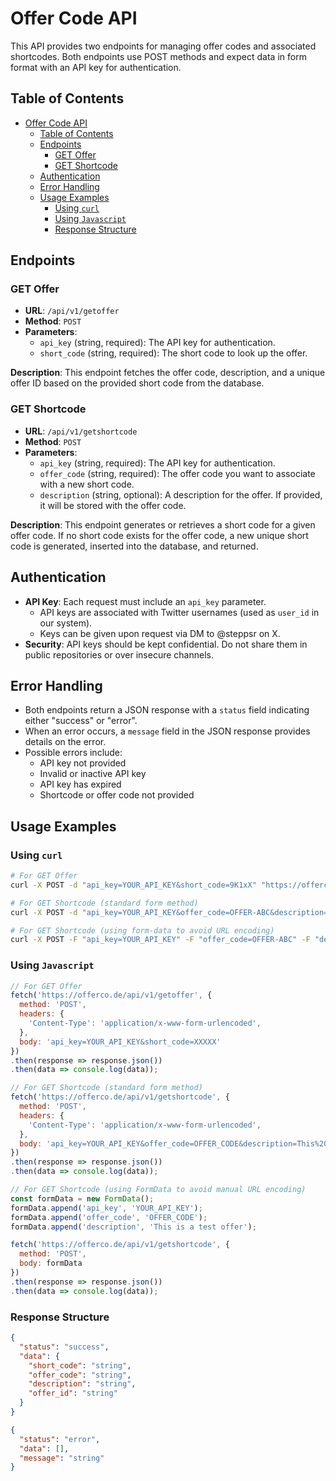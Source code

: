 
# Offer Code API

This API provides two endpoints for managing offer codes and associated shortcodes. Both endpoints use POST methods and expect data in form format with an API key for authentication.

## Table of Contents
- [Offer Code API](#offer-code-api)
  - [Table of Contents](#table-of-contents)
  - [Endpoints](#endpoints)
    - [GET Offer](#get-offer)
    - [GET Shortcode](#get-shortcode)
  - [Authentication](#authentication)
  - [Error Handling](#error-handling)
  - [Usage Examples](#usage-examples)
    - [Using `curl`](#using-curl)
    - [Using `Javascript`](#using-javascript)
    - [Response Structure](#response-structure)

## Endpoints

### GET Offer
- **URL**: `/api/v1/getoffer`
- **Method**: `POST`
- **Parameters**:
  - `api_key` (string, required): The API key for authentication.
  - `short_code` (string, required): The short code to look up the offer.

**Description**: This endpoint fetches the offer code, description, and a unique offer ID based on the provided short code from the database.

### GET Shortcode
- **URL**: `/api/v1/getshortcode`
- **Method**: `POST`
- **Parameters**:
  - `api_key` (string, required): The API key for authentication.
  - `offer_code` (string, required): The offer code you want to associate with a new short code.
  - `description` (string, optional): A description for the offer. If provided, it will be stored with the offer code.

**Description**: This endpoint generates or retrieves a short code for a given offer code. If no short code exists for the offer code, a new unique short code is generated, inserted into the database, and returned.

## Authentication
- **API Key**: Each request must include an `api_key` parameter. 
  - API keys are associated with Twitter usernames (used as `user_id` in our system).
  - Keys can be given upon request via DM to @steppsr on X.
- **Security**: API keys should be kept confidential. Do not share them in public repositories or over insecure channels.

## Error Handling
- Both endpoints return a JSON response with a `status` field indicating either "success" or "error".
- When an error occurs, a `message` field in the JSON response provides details on the error.
- Possible errors include:
  - API key not provided
  - Invalid or inactive API key
  - API key has expired
  - Shortcode or offer code not provided

## Usage Examples

### Using `curl`

```bash
# For GET Offer
curl -X POST -d "api_key=YOUR_API_KEY&short_code=9K1xX" "https://offerco.de/api/v1/getoffer"

# For GET Shortcode (standard form method)
curl -X POST -d "api_key=YOUR_API_KEY&offer_code=OFFER-ABC&description=This%20is%20a%20test%20offer" "https://offerco.de/api/v1/getshortcode"

# For GET Shortcode (using form-data to avoid URL encoding)
curl -X POST -F "api_key=YOUR_API_KEY" -F "offer_code=OFFER-ABC" -F "description=This is a test offer" "https://offerco.de/api/v1/getshortcode"
```

### Using `Javascript`

```javascript
// For GET Offer
fetch('https://offerco.de/api/v1/getoffer', {
  method: 'POST',
  headers: {
    'Content-Type': 'application/x-www-form-urlencoded',
  },
  body: 'api_key=YOUR_API_KEY&short_code=XXXXX'
})
.then(response => response.json())
.then(data => console.log(data));

// For GET Shortcode (standard form method)
fetch('https://offerco.de/api/v1/getshortcode', {
  method: 'POST',
  headers: {
    'Content-Type': 'application/x-www-form-urlencoded',
  },
  body: 'api_key=YOUR_API_KEY&offer_code=OFFER_CODE&description=This%20is%20a%20test%20offer'
})
.then(response => response.json())
.then(data => console.log(data));

// For GET Shortcode (using FormData to avoid manual URL encoding)
const formData = new FormData();
formData.append('api_key', 'YOUR_API_KEY');
formData.append('offer_code', 'OFFER_CODE');
formData.append('description', 'This is a test offer');

fetch('https://offerco.de/api/v1/getshortcode', {
  method: 'POST',
  body: formData
})
.then(response => response.json())
.then(data => console.log(data));
```

### Response Structure
```json
{
  "status": "success",
  "data": {
    "short_code": "string",
    "offer_code": "string",
    "description": "string",
    "offer_id": "string"
  }
}
```

```json
{
  "status": "error",
  "data": [],
  "message": "string"
}
```